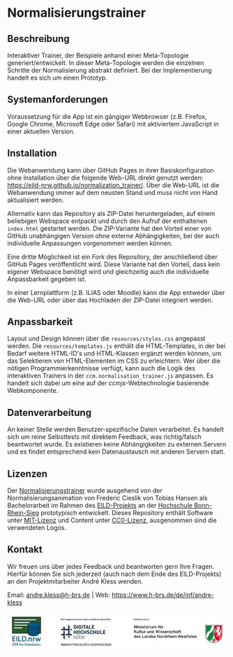 # Normalisierungstrainer

## Beschreibung
Interaktiver Trainer, der Beispiele anhand einer Meta-Topologie generiert/entwickelt.
In dieser Meta-Topologie werden die einzelnen Schritte der Normalisierung abstrakt definiert.
Bei der Implementierung handelt es sich um einen Prototyp.

## Systemanforderungen
Voraussetzung für die App ist ein gängiger Webbrowser (z.B. Firefox, Google Chrome, Microsoft Edge oder Safari) mit aktiviertem JavaScript in einer aktuellen Version.

## Installation
Die Webanwendung kann über GitHub Pages in ihrer Basiskonfiguration ohne Installation über die folgende Web-URL direkt genutzt werden: https://eild-nrw.github.io/normalization_trainer/.
Über die Web-URL ist die Webanwendung immer auf dem neusten Stand und muss nicht von Hand aktualisiert werden.

Alternativ kann das Repository als ZIP-Datei heruntergeladen, auf einem beliebigen Webspace entpackt und durch den Aufruf der enthaltenen `index.html` gestartet werden.
Die ZIP-Variante hat den Vorteil einer von GitHub unabhängigen Version ohne externe Abhängigkeiten, bei der auch individuelle Anpassungen vorgenommen werden können.

Eine dritte Möglichkeit ist ein _Fork_ des Repository, der anschließend über GitHub Pages veröffentlicht wird.
Diese Variante hat den Vorteil, dass kein eigener Webspace benötigt wird und gleichzeitig auch die individuelle Anpassbarkeit gegeben ist.

In einer Lernplattform (z.B. ILIAS oder Moodle) kann die App entweder über die Web-URL oder über das Hochladen der ZIP-Datei integriert werden.

## Anpassbarkeit
Layout und Design können über die `resources/styles.css` angepasst werden.
Die `resources/templates.js` enthält die HTML-Templates, in der bei Bedarf weitere HTML-ID's und HTML-Klassen ergänzt werden können, um das Selektieren von HTML-Elementen im CSS zu erleichtern.
Wer über die nötigen Programmierkenntnisse verfügt, kann auch die Logik des interaktiven Trainers in der `ccm.normalisation_trainer.js` anpassen.
Es handelt sich dabei um eine auf der _ccmjs_-Webtechnologie basierende Webkomponente.

## Datenverarbeitung
An keiner Stelle werden Benutzer-spezifische Daten verarbeitet.
Es handelt sich um reine Selbsttests mit direktem Feedback, was richtig/falsch beantwortet wurde.
Es existieren keine Abhängigkeiten zu externen Servern und es findet entsprechend kein Datenaustausch mit anderen Servern statt.

## Lizenzen
Der [Normalisierungstrainer](https://github.com/eild-nrw/normalization_trainer) wurde ausgehend von
der Normalisierungsanimation von Frederic Cieslik
von Tobias Hansen als Bachelorarbeit im Rahmen
des [EILD-Projekts](https://eild.nrw) an
der [Hochschule Bonn-Rhein-Sieg](https://h-brs.de) prototypisch entwickelt.
Dieses Repository enthält Software unter [MIT-Lizenz](/LICENSE) und Content
unter [CC0-Lizenz](https://creativecommons.org/publicdomain/zero/1.0/deed.de),
ausgenommen sind die verwendeten Logos.

## Kontakt
Wir freuen uns über jedes Feedback und beantworten gern Ihre Fragen.
Hierfür können Sie sich jederzeit (auch nach dem Ende des EILD-Projekts) an den Projektmitarbeiter André Kless wenden.

Email: andre.kless@h-brs.de | Web: https://www.h-brs.de/de/inf/andre-kless

![Logos von Projekt, Kooperationspartner und Förderer](/frontend/resources/img/logos.jpg)
